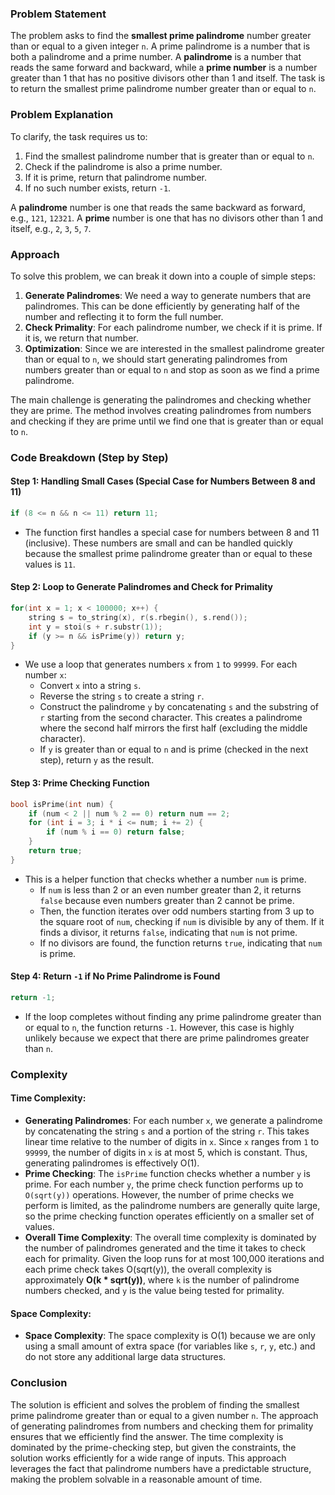 ### Problem Statement

The problem asks to find the **smallest prime palindrome** number greater than or equal to a given integer `n`. A prime palindrome is a number that is both a palindrome and a prime number. A **palindrome** is a number that reads the same forward and backward, while a **prime number** is a number greater than 1 that has no positive divisors other than 1 and itself. The task is to return the smallest prime palindrome number greater than or equal to `n`.

### Problem Explanation

To clarify, the task requires us to:
1. Find the smallest palindrome number that is greater than or equal to `n`.
2. Check if the palindrome is also a prime number.
3. If it is prime, return that palindrome number.
4. If no such number exists, return `-1`.

A **palindrome** number is one that reads the same backward as forward, e.g., `121`, `12321`. A **prime** number is one that has no divisors other than 1 and itself, e.g., `2`, `3`, `5`, `7`.

### Approach

To solve this problem, we can break it down into a couple of simple steps:
1. **Generate Palindromes**: We need a way to generate numbers that are palindromes. This can be done efficiently by generating half of the number and reflecting it to form the full number.
2. **Check Primality**: For each palindrome number, we check if it is prime. If it is, we return that number.
3. **Optimization**: Since we are interested in the smallest palindrome greater than or equal to `n`, we should start generating palindromes from numbers greater than or equal to `n` and stop as soon as we find a prime palindrome.

The main challenge is generating the palindromes and checking whether they are prime. The method involves creating palindromes from numbers and checking if they are prime until we find one that is greater than or equal to `n`.

### Code Breakdown (Step by Step)

#### Step 1: Handling Small Cases (Special Case for Numbers Between 8 and 11)

```cpp
if (8 <= n && n <= 11) return 11;
```

- The function first handles a special case for numbers between 8 and 11 (inclusive). These numbers are small and can be handled quickly because the smallest prime palindrome greater than or equal to these values is `11`.

#### Step 2: Loop to Generate Palindromes and Check for Primality

```cpp
for(int x = 1; x < 100000; x++) {
    string s = to_string(x), r(s.rbegin(), s.rend());
    int y = stoi(s + r.substr(1));
    if (y >= n && isPrime(y)) return y;
}
```

- We use a loop that generates numbers `x` from `1` to `99999`. For each number `x`:
  - Convert `x` into a string `s`.
  - Reverse the string `s` to create a string `r`.
  - Construct the palindrome `y` by concatenating `s` and the substring of `r` starting from the second character. This creates a palindrome where the second half mirrors the first half (excluding the middle character).
  - If `y` is greater than or equal to `n` and is prime (checked in the next step), return `y` as the result.

#### Step 3: Prime Checking Function

```cpp
bool isPrime(int num) {
    if (num < 2 || num % 2 == 0) return num == 2;
    for (int i = 3; i * i <= num; i += 2) {
        if (num % i == 0) return false;
    }
    return true;
}
```

- This is a helper function that checks whether a number `num` is prime.
  - If `num` is less than 2 or an even number greater than 2, it returns `false` because even numbers greater than 2 cannot be prime.
  - Then, the function iterates over odd numbers starting from 3 up to the square root of `num`, checking if `num` is divisible by any of them. If it finds a divisor, it returns `false`, indicating that `num` is not prime.
  - If no divisors are found, the function returns `true`, indicating that `num` is prime.

#### Step 4: Return `-1` if No Prime Palindrome is Found

```cpp
return -1;
```

- If the loop completes without finding any prime palindrome greater than or equal to `n`, the function returns `-1`. However, this case is highly unlikely because we expect that there are prime palindromes greater than `n`.

### Complexity

#### Time Complexity:
- **Generating Palindromes**: For each number `x`, we generate a palindrome by concatenating the string `s` and a portion of the string `r`. This takes linear time relative to the number of digits in `x`. Since `x` ranges from `1` to `99999`, the number of digits in `x` is at most 5, which is constant. Thus, generating palindromes is effectively O(1).
- **Prime Checking**: The `isPrime` function checks whether a number `y` is prime. For each number `y`, the prime check function performs up to `O(sqrt(y))` operations. However, the number of prime checks we perform is limited, as the palindrome numbers are generally quite large, so the prime checking function operates efficiently on a smaller set of values.
- **Overall Time Complexity**: The overall time complexity is dominated by the number of palindromes generated and the time it takes to check each for primality. Given the loop runs for at most 100,000 iterations and each prime check takes O(sqrt(y)), the overall complexity is approximately **O(k * sqrt(y))**, where `k` is the number of palindrome numbers checked, and `y` is the value being tested for primality.

#### Space Complexity:
- **Space Complexity**: The space complexity is O(1) because we are only using a small amount of extra space (for variables like `s`, `r`, `y`, etc.) and do not store any additional large data structures.

### Conclusion

The solution is efficient and solves the problem of finding the smallest prime palindrome greater than or equal to a given number `n`. The approach of generating palindromes from numbers and checking them for primality ensures that we efficiently find the answer. The time complexity is dominated by the prime-checking step, but given the constraints, the solution works efficiently for a wide range of inputs. This approach leverages the fact that palindrome numbers have a predictable structure, making the problem solvable in a reasonable amount of time.